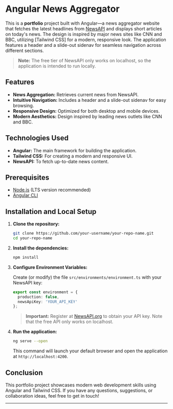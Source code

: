 # Angular News Aggregator

This is a **portfolio** project built with Angular—a news aggregator website that fetches the latest headlines from [NewsAPI](https://newsapi.org/) and displays short articles on today's news. The design is inspired by major news sites like CNN and BBC, utilizing [Tailwind CSS] for a modern, responsive look. The application features a header and a slide-out sidenav for seamless navigation across different sections.

> **Note:** The free tier of NewsAPI only works on localhost, so the application is intended to run locally.

## Features

- **News Aggregation:** Retrieves current news from NewsAPI.
- **Intuitive Navigation:** Includes a header and a slide-out sidenav for easy browsing.
- **Responsive Design:** Optimized for both desktop and mobile devices.
- **Modern Aesthetics:** Design inspired by leading news outlets like CNN and BBC.

## Technologies Used

- **Angular:** The main framework for building the application.
- **Tailwind CSS:** For creating a modern and responsive UI.
- **NewsAPI:** To fetch up-to-date news content.

## Prerequisites

- [Node.js](https://nodejs.org/) (LTS version recommended)
- [Angular CLI](https://cli.angular.io/)

## Installation and Local Setup

1. **Clone the repository:**

    ```bash
    git clone https://github.com/your-username/your-repo-name.git
    cd your-repo-name
    ```

2. **Install the dependencies:**

    ```bash
    npm install
    ```

3. **Configure Environment Variables:**

    Create (or modify) the file `src/environments/environment.ts` with your NewsAPI key:

    ```typescript
    export const environment = {
      production: false,
      newsApiKey: 'YOUR_API_KEY'
    };
    ```

    > **Important:** Register at [NewsAPI.org](https://newsapi.org/) to obtain your API key. Note that the free API only works on localhost.

4. **Run the application:**

    ```bash
    ng serve --open
    ```

    This command will launch your default browser and open the application at `http://localhost:4200`.

## Conclusion

This portfolio project showcases modern web development skills using Angular and Tailwind CSS. If you have any questions, suggestions, or collaboration ideas, feel free to get in touch!

---

